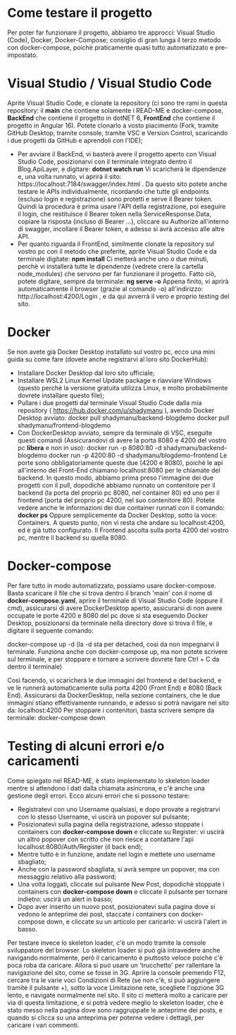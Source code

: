 # Come testare il progetto
Per poter far funzionare il progetto, abbiamo tre approcci: Visual Studio (Code), Docker, Docker-Compose; consiglio di gran lunga il terzo metodo con docker-compose, poichè praticamente quasi tutto automatizzato e pre-impostato.

# Visual Studio / Visual Studio Code
Aprite Visual Studio Code, e clonate la repository (ci sono tre rami in questa repository: il **main** che contiene solamente i READ-ME e docker-compose, **BackEnd** che contiene il progetto in dotNET 6, **FrontEnd** che contiene il progetto in Angular 16). Potete clonarlo a vosto piacimento (Fork, tramite GitHub Desktop, tramite console, tramite VSC e Version Control, scaricando i due progetti da GitHub e aprendoli con l'IDE);
- Per avviare il BackEnd, vi basterà avere il progetto aperto con Visual Studio Code, posizionarvi con il terminale integrato dentro il Blog.ApiLayer, e digitare:
**dotnet watch run**
Vi scaricherà le dipendenze e, una volta runnato, vi aprirà il sito: https://localhost:7184/swagger/index.html . Da questo sito potete anche testare le APIs individualmente, ricordando che tutte gli endpoints (escluso login e registrazione) sono protetti e serve il Bearer token. Quindi la procedura è prima usare l'API della registrazione, poi eseguire il login, che restituisce il Bearer token nella ServiceResponse.Data, copiare la risposta (incluso di Bearer ...), cliccare su Authorize all'interno di swagger, incollare il Bearer token, e adesso si avrà accesso alle altre API.
- Per quanto riguarda il FrontEnd, similmente clonate la repository sul vostro pc con il metodo che preferite, aprite Visual Studio Code e da terminale digitate:
**npm install**
Ci metterà anche uno o due minuti, perchè vi installerà tutte le dipendenze (vedrete crere la cartella node_modules) che servono per far funzionare il progetto. Fatto ciò, potete digitare, sempre da terminale:
**ng serve -o**
Appena finito, vi aprirà automaticamente il browser (grazie al comando -o) all'indirizzo: http://localhost:4200/Login , e da quì avverrà il vero e proprio testing del sito.

# Docker
Se non avete già Docker Desktop installato sul vostro pc, ecco una mini guida su come fare (dovete anche registrarvi al loro sito DockerHub):
- Installare Docker Desktop dal loro sito ufficiale;
- Installare WSL2 Linux Kernel Update package e riavviare Windows (questo perchè la versione gratuita utilizza Linux, e molto probabilmente dovrete installare questo file);
- Pullare i due progetti dal terminale Visual Studio Code dalla mia repository ( https://hub.docker.com/u/shadymanu ), avendo Docker Desktop avviato: 
  docker pull shadymanu/backend-blogdemo 
  docker pull shadymanu/frontend-blogdemo
- Con DockerDesktop avviato, sempre da terminale di VSC, eseguite questi comandi (Assicurandovi di avere la porta 8080 e 4200 del vostro pc **libera** e non in uso):
  docker run -p 8080:80 -d shadymanu/backend-blogdemo
  docker run -p 4200:80 -d shadymanu/blogdemo-frontend
Le porte sono obbligatoriamente queste due (4200 e 8080), poichè le api all'interno del Front-End chiamano localhost:8080 per le chiamate del backend.
In questo modo, abbiamo prima preso l'immagine dei due progetti con il pull, dopodichè abbiamo runnato un contenitore per il backend (la porta del proprio pc 8080, nel container 80) ed uno per il frontend (porta del proprio pc 4200, nel suo contenitore 80). Potete vedere anche le informazioni dei due container runnati con il comando:
**docker ps**
Oppure semplicemente da Docker Desktop, sotto la voce: Containers.
A questo punto, non vi resta che andare su localhost:4200, ed è già tutto configurato. Il Frontend ascolta sulla porta 4200 del vostro pc, mentre il backend su quella 8080.

# Docker-compose
Per fare tutto in modo automatizzato, possiamo usare docker-compose. Basta scaricare il file che si trova dentro il branch 'main' con il nome di **docker-compose.yaml**, aprire il terminale di Visual Studio Code (oppure il cmd), assicurarsi di avere DockerDesktop aperto, assicurarsi di non avere occupate le porte 4200 e 8080 del pc dove si sta eseguendo Docker Desktop, posizionarsi da terminale nella directory dove si trova il file, e digitare il seguente comando:
 
 docker-compose up -d 
 (la -d sta per detached, così da non impegnarvi il terminale. Funziona anche con docker-compose up, ma non potete scrivere sul terminale, e per stoppare e tornare a scrivere dovrete fare Ctrl + C da dentro il terminale)
 
Così facendo, vi scaricherà le due immagini del frontend e del backend, e ve le runnerà automaticamente sulla porta 4200 (Front End) e 8080 (Back End). Assicurarsi da DockerDesktop, nella sezione containers, che le due immagini stiano effettivamente runnando, e adesso si potrà navigare nel sito da:
  localhost:4200
Per stoppare i contenitori, basta scrivere sempre da terminale:
  docker-compose down

# Testing di alcuni errori e/o caricamenti
Come spiegato nel READ-ME, è stato implementato lo skeleton loader mentre si attendono i dati dalla chiamata asincrona, e c'è anche una gestione degli errori. 
Ecco alcuni errori che si possono testare:
- Registratevi con uno Username qualsiasi, e dopo provate a registrarvi con lo stesso Username, vi uscirà un popover sul pulsante;
- Posizionatevi sulla pagina della registrazione, adesso stoppate i containers con **docker-compose down** e cliccate su Register: vi uscirà un altro popover con scritto che non riesce a contattare l'api localhost:8080/Auth/Register (il back end);
- Mentre tutto è in funzione, andate nel login e mettete uno username sbagliato;
- Anche con la password sbagliata, si avrà sempre un popover, ma con messaggio relativo alla password;
- Una volta loggati, cliccate sul pulsante New Post, dopodichè stoppate i containers con **docker-compose down** e cliccate il pulsante per tornare indietro: uscirà un alert in basso;
- Dopo aver inserito un nuovo post, posizionatevi sulla pagina dove si vedono le anteprime dei post, staccate i containers con docker-compose down, e cliccate su un articolo per caricarlo: vi uscirà l'alert in basso.

Per testare invece lo skeleton loader, c'è un modo tramite la console sviluppatore del browser. Lo skeleton loader si può già intravedere anche navigando normalmente, però il caricamento è piuttosto veloce poichè c'è poca roba da caricare. Allora si può usare un 'trucchetto' per rallentare la navigazione del sito, come se fosse in 3G. Aprire la console premendo F12, cercare tra le varie voci Condizioni di Rete (se non c'è, si può aggiungere tramite il pulsante +), sotto la voce Limitazione rete, scegliete l'opzione 3G lento, e navigate normalmente nel sito. Il sito ci metterà molto a caricare per via di questa limitazione, e si potrà vedere meglio lo skeleton loader, che è stato messo nella pagina dove sono raggruppate le anteprime dei posts, e quando si clicca su una anteprima per poterne vedere i dettagli, per caricare i vari commenti.
